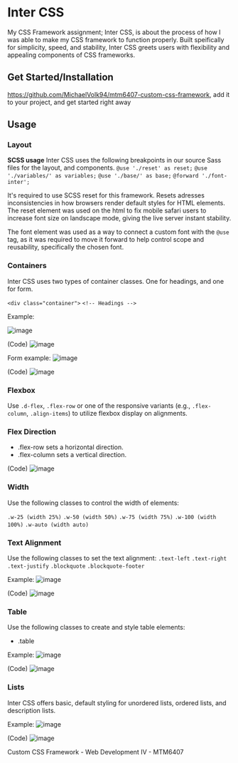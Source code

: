 # Inter CSS
My CSS Framework assignment; Inter CSS, is about the process of how I was able to make my CSS framework to function properly.
Built speifically for simplicity, speed, and stability, Inter CSS greets users with flexibility and appealing components
of CSS frameworks. 

## Get Started/Installation
https://github.com/MichaelVolk94/mtm6407-custom-css-framework, add it to your project, and get started right away

## Usage
### Layout
**SCSS usage**
Inter CSS uses the following breakpoints in our source Sass files for the layout, and components.
`@use './reset' as reset;`
`@use './variables/' as variables;`
`@use './base/' as base;`
`@forward './font-inter';`

It's required to use SCSS reset for this framework. Resets adresses inconsistencies in how browsers render default styles for HTML elements. The reset element was used on the html to fix mobile safari users to increase font size on landscape mode, giving the live server instant stability. 

The font element was used as a way to connect a custom font with the `@use` tag, as it was required to move it forward to help control scope and reusability, specifically the chosen font.

### Containers
Inter CSS uses two types of container classes. One for headings, and one for form.

`<div class="container">`
`<!-- Headings -->`

Example:

![image](https://github.com/MichaelVolk94/mtm6407-custom-css-framework/blob/master/images/Headings.png)

(Code)
![image](https://github.com/MichaelVolk94/mtm6407-custom-css-framework/blob/master/images/heading-code.png)

Form example:
![image](https://github.com/MichaelVolk94/mtm6407-custom-css-framework/blob/master/images/form.png)

(Code)
![image](https://github.com/MichaelVolk94/mtm6407-custom-css-framework/blob/master/images/Form-code.png)


### Flexbox
Use `.d-flex`, `.flex-row` or one of the responsive variants (e.g., `.flex-column`, `.align-items`) to utilize flexbox display on alignments.

### Flex Direction
- .flex-row sets a horizontal direction.
- .flex-column sets a vertical direction.

(Code)
![image](https://github.com/MichaelVolk94/mtm6407-custom-css-framework/blob/master/images/flex-direction.png)

### Width
Use the following classes to control the width of elements:

`.w-25 (width 25%)`
`.w-50 (width 50%)`
`.w-75 (width 75%)`
`.w-100 (width 100%)`
`.w-auto (width auto)`

### Text Alignment
Use the following classes to set the text alignment:
`.text-left`
`.text-right`
`.text-justify`
`.blockquote`
`.blockquote-footer`

Example:
![image](https://github.com/MichaelVolk94/mtm6407-custom-css-framework/blob/master/images/Blockquote.png)

(Code)
![image](https://github.com/MichaelVolk94/mtm6407-custom-css-framework/blob/master/images/blockquote-code.png)

### Table
Use the following classes to create and style table elements:
- .table

Example:
![image](https://github.com/MichaelVolk94/mtm6407-custom-css-framework/blob/master/images/Table.png)

(Code)
![image](https://github.com/MichaelVolk94/mtm6407-custom-css-framework/blob/master/images/table-code.png)

### Lists
Inter CSS offers basic, default styling for unordered lists, ordered lists, and description lists.

Example:
![image](https://github.com/MichaelVolk94/mtm6407-custom-css-framework/blob/master/images/List.png)

(Code)
![image](https://github.com/MichaelVolk94/mtm6407-custom-css-framework/blob/master/images/list-code.png)


Custom CSS Framework - Web Development IV - MTM6407
